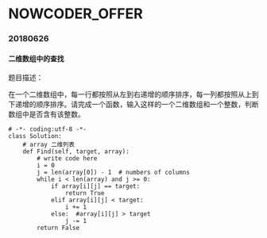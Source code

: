 # NOWCODER_OFFER

### 20180626  

#### 二维数组中的查找  

题目描述：  

在一个二维数组中，每一行都按照从左到右递增的顺序排序，每一列都按照从上到下递增的顺序排序。请完成一个函数，输入这样的一个二维数组和一个整数，判断数组中是否含有该整数。
~~~
# -*- coding:utf-8 -*-
class Solution:
    # array 二维列表
    def Find(self, target, array):
        # write code here
        i = 0
        j = len(array[0]) - 1  # numbers of columns
        while i < len(array) and j >= 0:
            if array[i][j] == target:
                return True
            elif array[i][j] < target:
                i += 1
            else:  #array[i][j] > target
                j -= 1
        return False
~~~